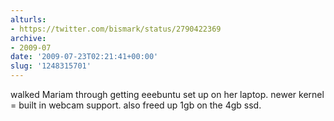 ```yaml
---
alturls:
- https://twitter.com/bismark/status/2790422369
archive:
- 2009-07
date: '2009-07-23T02:21:41+00:00'
slug: '1248315701'
---
```


walked Mariam through getting eeebuntu set up on her laptop. newer kernel = built in webcam support. also freed up 1gb on the 4gb ssd.

